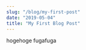 ```yaml
---
slug: "/blog/my-first-post"
date: "2019-05-04"
title: "My First Blog Post"
---
```

hogehoge fugafuga